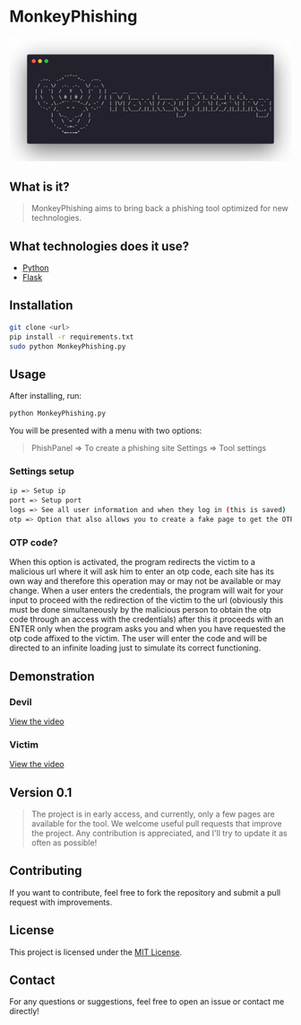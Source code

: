 # MonkeyPhishing

![MonkeyLogo.png](/img/MonkeyLogo.png)

## What is it?

> MonkeyPhishing aims to bring back a phishing tool optimized for new technologies.

## What technologies does it use?

- [Python](https://www.python.org/)
- [Flask](https://pypi.org/project/Flask/)

## Installation

```sh
git clone <url>
pip install -r requirements.txt
sudo python MonkeyPhishing.py
```

## Usage

After installing, run:

```sh
python MonkeyPhishing.py
```

You will be presented with a menu with two options:
> PhishPanel => To create a phishing site
> Settings => Tool settings

### Settings setup
```sh
ip => Setup ip
port => Setup port
logs => See all user information and when they log in (this is saved)
otp => Option that also allows you to create a fake page to get the OTP code
```

### OTP code?
When this option is activated, the program redirects the victim to a malicious url where it will ask him to enter an otp code, each site has its own way and therefore this operation may or may not be available or may change.
When a user enters the credentials, the program will wait for your input to proceed with the redirection of the victim to the url (obviously this must be done simultaneously by the malicious person to obtain the otp code through an access with the credentials) after this it proceeds with an ENTER only when the program asks you and when you have requested the otp code affixed to the victim.
The user will enter the code and will be directed to an infinite loading just to simulate its correct functioning.

## Demonstration

### Devil
[View the video](img/PC.mp4)
### Victim
[View the video](img/MOBILE.mp4)
## Version 0.1

> The project is in early access, and currently, only a few pages are available for the tool.
> We welcome useful pull requests that improve the project. Any contribution is appreciated, and I'll try to update it as often as possible!

## Contributing

If you want to contribute, feel free to fork the repository and submit a pull request with improvements.

## License

This project is licensed under the [MIT License](LICENSE).

## Contact

For any questions or suggestions, feel free to open an issue or contact me directly!

